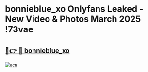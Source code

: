 # bonnieblue_xo Onlyfans Leaked - New Video & Photos March 2025 !73vae

# <h2><a href="https://09agm2.iuczelnia.edu.pl?title=bonnieblue_xo&ref=73vae">🔗👉 🔴 bonnieblue_xo</a></h2>

[![acn](https://github.com/user-attachments/assets/0f9c940e-d8b0-45ae-aac7-cd30a18b3e1c)](https://09agm2.iuczelnia.edu.pl?title=bonnieblue_xo&ref=73vae)

